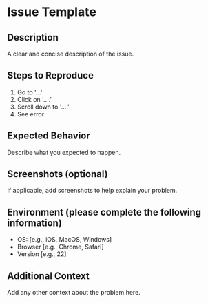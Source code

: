 # Issue Template

## Description  
A clear and concise description of the issue.

## Steps to Reproduce  
1. Go to '...'
2. Click on '....'
3. Scroll down to '....'
4. See error

## Expected Behavior  
Describe what you expected to happen.

## Screenshots (optional)  
If applicable, add screenshots to help explain your problem.

## Environment (please complete the following information)  
- OS: [e.g., iOS, MacOS, Windows]
- Browser [e.g., Chrome, Safari]
- Version [e.g., 22]

## Additional Context  
Add any other context about the problem here.
